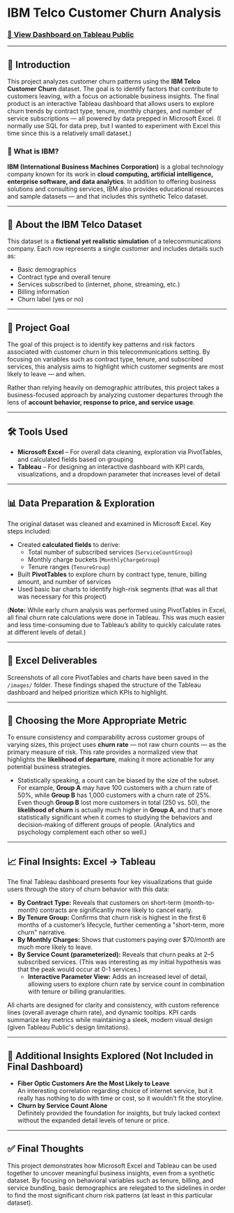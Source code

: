 # IBM Telco Customer Churn Analysis

### [📎 **View Dashboard on Tableau Public**](https://public.tableau.com/app/profile/dylan.barrett1539/viz/UnderstandingChurnPatternsBehindCustomerDepartures/Dashboard)

---

## 📘 Introduction
This project analyzes customer churn patterns using the **IBM Telco Customer Churn** dataset. The goal is to identify factors that contribute to customers leaving, with a focus on actionable business insights. The final product is an interactive Tableau dashboard that allows users to explore churn trends by contract type, tenure, monthly charges, and number of service subscriptions — all powered by data prepped in Microsoft Excel. (I normally use SQL for data prep, but I wanted to experiment with Excel this time since this is a relatively small dataset.)

### 🧠 What is IBM?
**IBM (International Business Machines Corporation)** is a global technology company known for its work in **cloud computing, artificial intelligence, enterprise software, and data analytics**. In addition to offering business solutions and consulting services, IBM also provides educational resources and sample datasets — and that includes this synthetic Telco dataset.

---

## 🏢 About the IBM Telco Dataset
This dataset is a **fictional yet realistic simulation** of a telecommunications company. Each row represents a single customer and includes details such as:
- Basic demographics
- Contract type and overall tenure 
- Services subscribed to (internet, phone, streaming, etc.)  
- Billing information  
- Churn label (yes or no)

---

## 🎯 Project Goal
The goal of this project is to identify key patterns and risk factors associated with customer churn in this telecommunications setting. By focusing on variables such as contract type, tenure, and subscribed services, this analysis aims to highlight which customer segments are most likely to leave — and when.

Rather than relying heavily on demographic attributes, this project takes a business-focused approach by analyzing customer departures through the lens of **account behavior, response to price, and service usage**.

---

## 🛠️ Tools Used

- **Microsoft Excel** – For overall data cleaning, exploration via PivotTables, and calculated fields based on grouping 
- **Tableau** – For designing an interactive dashboard with KPI cards, visualizations, and a dropdown parameter that increases level of detail

---

## 📊 Data Preparation & Exploration

The original dataset was cleaned and examined in Microsoft Excel. Key steps included:

- Created **calculated fields** to derive:
  - Total number of subscribed services (`ServiceCountGroup`)
  - Monthly charge buckets (`MonthlyChargeGroup`)
  - Tenure ranges (`TenureGroup`)
- Built **PivotTables** to explore churn by contract type, tenure, billing amount, and number of services
- Used basic bar charts to identify high-risk segments (that was all that was necessary for this project)

(**Note:** While early churn analysis was performed using PivotTables in Excel, all final churn rate calculations were done in Tableau. This was much easier and less time-consuming due to Tableau’s ability to quickly calculate rates at different levels of detail.)

---

## 📁 Excel Deliverables

Screenshots of all core PivotTables and charts have been saved in the `/images/` folder. These findings shaped the structure of the Tableau dashboard and helped prioritize which KPIs to highlight.

---

## 📐 Choosing the More Appropriate Metric

To ensure consistency and comparability across customer groups of varying sizes, this project uses **churn rate** — not raw churn counts — as the primary measure of risk. This rate provides a normalized view that highlights the **likelihood of departure**, making it more actionable for any potential business strategies.
- Statistically speaking, a count can be biased by the size of the subset. For example, **Group A** may have 100 customers with a churn rate of 50%, while **Group B** has 1,000 customers with a churn rate of 25%. Even though **Group B** lost more customers in total (250 vs. 50), the **likelihood of churn** is actually much higher in **Group A**, and that's more statistically significant when it comes to studying the behaviors and decision-making of different groups of people. (Analytics and psychology complement each other so well.)

---

## 📈 Final Insights: Excel → Tableau
The final Tableau dashboard presents four key visualizations that guide users through the story of churn behavior with this data:

- **By Contract Type:** Reveals that customers on short-term (month-to-month) contracts are significantly more likely to cancel early.
- **By Tenure Group:** Confirms that churn risk is highest in the first 6 months of a customer’s lifecycle, further cementing a "short-term, more churn" narrative.
- **By Monthly Charges:** Shows that customers paying over $70/month are much more likely to leave.
- **By Service Count (parameterized):** Reveals that churn peaks at 2–5 subscribed services. (This was interesting as my initial hypothesis was that the peak would occur at 0-1 services.)
  - **Interactive Parameter View:** Adds an increased level of detail, allowing users to explore churn rate by service count in combination with tenure or billing granularities.

All charts are designed for clarity and consistency, with custom reference lines (overall average churn rate), and dynamic tooltips. KPI cards summarize key metrics while maintaining a sleek, modern visual design (given Tableau Public's design limitations).

---

## 🔎 Additional Insights Explored (Not Included in Final Dashboard)

- **Fiber Optic Customers Are the Most Likely to Leave**  
  An interesting correlation regarding choice of internet service, but it really has nothing to do with time or cost, so it wouldn't fit the storyline.
- **Churn by Service Count Alone**  
  Definitely provided the foundation for insights, but truly lacked context without the expanded detail levels of tenure or price.

---

## ✅ Final Thoughts
This project demonstrates how Microsoft Excel and Tableau can be used together to uncover meaningful business insights, even from a synthetic dataset. By focusing on behavioral variables such as tenure, billing, and service bundling, basic demographics are relegated to the sidelines in order to find the most significant churn risk patterns (at least in this particular dataset).
